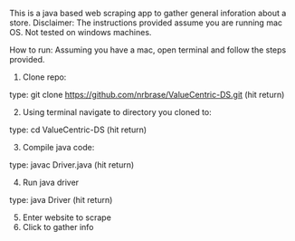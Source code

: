 This is a java based web scraping app to gather general inforation about a store. 
Disclaimer: The instructions provided assume you are running mac OS. Not tested on windows machines.

How to run:
Assuming you have a mac, open terminal and follow the steps provided.
1) Clone repo:

type:
git clone https://github.com/nrbrase/ValueCentric-DS.git (hit return)

2) Using terminal navigate to directory you cloned to:

type:
cd ValueCentric-DS (hit return)

3) Compile java code:

type:
javac Driver.java (hit return)

4) Run java driver

type: 
java Driver (hit return)

5) Enter website to scrape
6) Click to gather info
